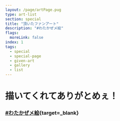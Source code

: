 ```yaml
---
layout: /page/artPage.pug
type: art-list
section: special
title: "頂いたファンアート"
description: "#わたかぜメ絵"
flags:
  moreLink: false
index: 1
tags:
  - special
  - special-page
  - given-art
  - gallery
  - list
---
```


# 描いてくれてありがとめぇ！
### [#わたかぜメ絵](https://twitter.com/search?q=%23%E3%82%8F%E3%81%9F%E3%81%8B%E3%81%9C%E3%83%A1%E7%B5%B5%20-from%3Akouwtkz%20-from%3Akouwtkz_v&src=typed_query&f=live){target=_blank}